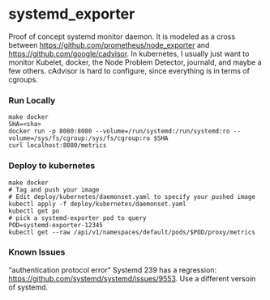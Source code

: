 # systemd_exporter

Proof of concept systemd monitor daemon.  It is modeled as a cross between https://github.com/prometheus/node_exporter and https://github.com/google/cadvisor.
In kubernetes, I usually just want to monitor Kubelet, docker, the Node Problem Detector, journald, and maybe a few others.  cAdvisor is hard to configure, since everything is in terms of cgroups.

### Run Locally
```shell
make docker
SHA=<sha>
docker run -p 8080:8080 --volume=/run/systemd:/run/systemd:ro --volume=/sys/fs/cgroup:/sys/fs/cgroup:ro $SHA
curl localhost:8080/metrics
```

### Deploy to kubernetes
```shell
make docker
# Tag and push your image
# Edit deploy/kubernetes/daemonset.yaml to specify your pushed image
kubectl apply -f deploy/kubernetes/daemonset.yaml
kubectl get po
# pick a systemd-exporter pod to query
POD=systemd-exporter-12345
kubectl get --raw /api/v1/namespaces/default/pods/$POD/proxy/metrics
```

### Known Issues
"authentication protocol error"
Systemd 239 has a regression: https://github.com/systemd/systemd/issues/9553.  Use a different versoin of systemd.